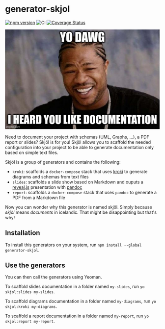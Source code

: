 # generator-skjol

[![npm version](https://badge.fury.io/js/generator-skjol.svg)](https://badge.fury.io/js/generator-skjol)
![CI](https://github.com/groovytron/generator-skjol/workflows/CI/badge.svg?branch=master)
[![Coverage Status](https://coveralls.io/repos/github/groovytron/generator-skjol/badge.svg?branch=master)](https://coveralls.io/github/groovytron/generator-skjol?branch=master)

![](./images/dawg.jpg)

Need to document your project with schemas (UML, Graphs, ...), a PDF report or
slides?
Skjöl is for you! Skjöl allows you to scaffold the needed configuration into
your project to be able to generate documentation only based on
simple text files.

Skjöl is a group of generators and contains the following:

- `kroki`: scaffolds a `docker-compose` stack that uses [kroki](https://kroki.io/)
to generate diagrams and schemas from text files
- `slides`: scaffolds a slide show based on Markdown and ouputs
a [reveal.js](https://revealjs.com/) presentation with [pandoc](https://pandoc.org/)
- `report`: scaffolds a `docker-compose` stack that uses `pandoc` to generate
a PDF from a Markdown file

Now you can wonder why this generator is named skjöl. Simply because *skjöl*
means *documents* in icelandic. That might be disappointing but that's why!

## Installation

To install this generators on your system, run
`npm install --global generator-skjol`.

## Use the generators

You can then call the generators using Yeoman.

To scaffold slides documentation in a folder named `my-slides`,
run `yo skjol:slides my-slides`.

To scaffold diagrams documentation in a folder named `my-diagrams`,
run `yo skjol:kroki my-diagrams`.

To scaffold a report documentation in a folder named `my-report`,
run `yo skjol:report my-report`.
